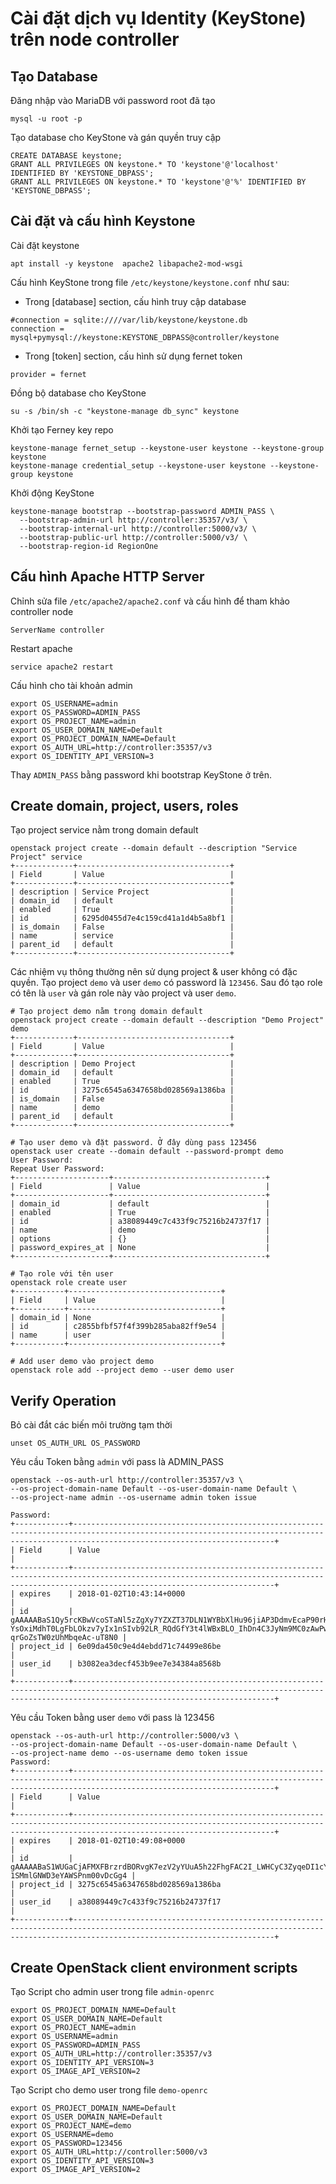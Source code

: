 # Cài đặt dịch vụ Identity (KeyStone) trên node controller
## Tạo Database
Đăng nhập vào MariaDB với password root đã tạo
```
mysql -u root -p
```
Tạo database cho KeyStone và gán quyền truy cập
```
CREATE DATABASE keystone;
GRANT ALL PRIVILEGES ON keystone.* TO 'keystone'@'localhost' IDENTIFIED BY 'KEYSTONE_DBPASS';
GRANT ALL PRIVILEGES ON keystone.* TO 'keystone'@'%' IDENTIFIED BY 'KEYSTONE_DBPASS';
```
## Cài đặt và cấu hình Keystone
Cài đặt keystone
```
apt install -y keystone  apache2 libapache2-mod-wsgi
```
Cấu hình KeyStone trong file `/etc/keystone/keystone.conf` như sau:
- Trong [database] section, cấu hình truy cập database  

```
#connection = sqlite:////var/lib/keystone/keystone.db
connection = mysql+pymysql://keystone:KEYSTONE_DBPASS@controller/keystone
```
- Trong [token] section, cấu hình sử dụng fernet token  

```
provider = fernet
```
Đồng bộ database cho KeyStone
```
su -s /bin/sh -c "keystone-manage db_sync" keystone
```
Khởi tạo Ferney key repo
```
keystone-manage fernet_setup --keystone-user keystone --keystone-group keystone
keystone-manage credential_setup --keystone-user keystone --keystone-group keystone
```
Khởi động KeyStone
```
keystone-manage bootstrap --bootstrap-password ADMIN_PASS \
  --bootstrap-admin-url http://controller:35357/v3/ \
  --bootstrap-internal-url http://controller:5000/v3/ \
  --bootstrap-public-url http://controller:5000/v3/ \
  --bootstrap-region-id RegionOne
```
## Cấu hình Apache HTTP Server
Chỉnh sửa file `/etc/apache2/apache2.conf` và cấu hình để tham khảo controller node
```
ServerName controller
```
Restart apache
```
service apache2 restart
```
Cấu hình cho tài khoản admin
```
export OS_USERNAME=admin
export OS_PASSWORD=ADMIN_PASS
export OS_PROJECT_NAME=admin
export OS_USER_DOMAIN_NAME=Default
export OS_PROJECT_DOMAIN_NAME=Default
export OS_AUTH_URL=http://controller:35357/v3
export OS_IDENTITY_API_VERSION=3
```
Thay `ADMIN_PASS` bằng password khi bootstrap KeyStone ở trên.

## Create domain, project, users, roles
Tạo project service nằm trong domain default
```
openstack project create --domain default --description "Service Project" service
+-------------+----------------------------------+
| Field       | Value                            |
+-------------+----------------------------------+
| description | Service Project                  |
| domain_id   | default                          |
| enabled     | True                             |
| id          | 6295d0455d7e4c159cd41a1d4b5a8bf1 |
| is_domain   | False                            |
| name        | service                          |
| parent_id   | default                          |
+-------------+----------------------------------+
```
Các nhiệm vụ thông thường nên sử dụng project & user không có đặc quyền. Tạo project `demo` và user `demo` có password là `123456`. Sau đó tạo role có tên là `user` và gán role này vào project và user `demo`.
```
# Tạo project demo nằm trong domain default
openstack project create --domain default --description "Demo Project" demo
+-------------+----------------------------------+
| Field       | Value                            |
+-------------+----------------------------------+
| description | Demo Project                     |
| domain_id   | default                          |
| enabled     | True                             |
| id          | 3275c6545a6347658bd028569a1386ba |
| is_domain   | False                            |
| name        | demo                             |
| parent_id   | default                          |
+-------------+----------------------------------+

# Tạo user demo và đặt password. Ở đây dùng pass 123456
openstack user create --domain default --password-prompt demo
User Password:
Repeat User Password:
+---------------------+----------------------------------+
| Field               | Value                            |
+---------------------+----------------------------------+
| domain_id           | default                          |
| enabled             | True                             |
| id                  | a38089449c7c433f9c75216b24737f17 |
| name                | demo                             |
| options             | {}                               |
| password_expires_at | None                             |
+---------------------+----------------------------------+

# Tạo role với tên user
openstack role create user
+-----------+----------------------------------+
| Field     | Value                            |
+-----------+----------------------------------+
| domain_id | None                             |
| id        | c2855bfbf57f4f399b285aba82ff9e54 |
| name      | user                             |
+-----------+----------------------------------+

# Add user demo vào project demo
openstack role add --project demo --user demo user
```

## Verify Operation
Bỏ cài đắt các biến môi trường tạm thời
```
unset OS_AUTH_URL OS_PASSWORD
```
Yêu cầu Token bằng `admin` với pass là ADMIN_PASS
```
openstack --os-auth-url http://controller:35357/v3 \
--os-project-domain-name Default --os-user-domain-name Default \
--os-project-name admin --os-username admin token issue

Password:
+------------+-----------------------------------------------------------------------------------------------------------------------------------------------------------------------------------------+
| Field      | Value                                                                                                                                                                                   |
+------------+-----------------------------------------------------------------------------------------------------------------------------------------------------------------------------------------+
| expires    | 2018-01-02T10:43:14+0000                                                                                                                                                                |
| id         | gAAAAABaS1Qy5rcKBwVcoSTaNl5zZgXy7YZXZT37DLN1WYBbXlHu96jiAP3DdmvEcaP90rH3y10DK0cZUzAwWX-YsOxiMdhT0LgFbLOkzv7yIx1nSIvb92LR_RQdGfY3t4lWBxBLO_IhDn4C3JyNm9MC0zAwPw-qrGoZsTW0zUhMbqeAc-uT8N0 |
| project_id | 6e09da450c9e4d4ebdd71c74499e86be                                                                                                                                                        |
| user_id    | b3082ea3decf453b9ee7e34384a8568b                                                                                                                                                        |
+------------+-----------------------------------------------------------------------------------------------------------------------------------------------------------------------------------------+
```
Yêu cầu Token bằng user `demo` với pass là 123456
```
openstack --os-auth-url http://controller:5000/v3 \
--os-project-domain-name Default --os-user-domain-name Default \
--os-project-name demo --os-username demo token issue
Password: 
+------------+-----------------------------------------------------------------------------------------------------------------------------------------------------------------------------------------+
| Field      | Value                                                                                                                                                                                   |
+------------+-----------------------------------------------------------------------------------------------------------------------------------------------------------------------------------------+
| expires    | 2018-01-02T10:49:08+0000                                                                                                                                                                |
| id         | gAAAAABaS1WUGaCjAFMXFBrzrdBORvgK7ezV2yYUuA5h22FhgFAC2I_LWHCyC3ZyqeDI1cYRtKUYhP71jW1XOSJAyPYdKzImGkxr4b1UkZc6kCCfWuxbqALKetQyXPAWVMeeZ9YSb61VK_W5DPCo8woafZ2j-1SMmlGNWD3eYAWSPnm00vDcGg4 |
| project_id | 3275c6545a6347658bd028569a1386ba                                                                                                                                                        |
| user_id    | a38089449c7c433f9c75216b24737f17                                                                                                                                                        |
+------------+-----------------------------------------------------------------------------------------------------------------------------------------------------------------------------------------+
```

## Create OpenStack client environment scripts
Tạo Script cho admin user trong file `admin-openrc`
```
export OS_PROJECT_DOMAIN_NAME=Default
export OS_USER_DOMAIN_NAME=Default
export OS_PROJECT_NAME=admin
export OS_USERNAME=admin
export OS_PASSWORD=ADMIN_PASS
export OS_AUTH_URL=http://controller:35357/v3
export OS_IDENTITY_API_VERSION=3
export OS_IMAGE_API_VERSION=2
```
Tạo Script cho demo user trong file `demo-openrc`
```
export OS_PROJECT_DOMAIN_NAME=Default
export OS_USER_DOMAIN_NAME=Default
export OS_PROJECT_NAME=demo
export OS_USERNAME=demo
export OS_PASSWORD=123456
export OS_AUTH_URL=http://controller:5000/v3
export OS_IDENTITY_API_VERSION=3
export OS_IMAGE_API_VERSION=2
```

